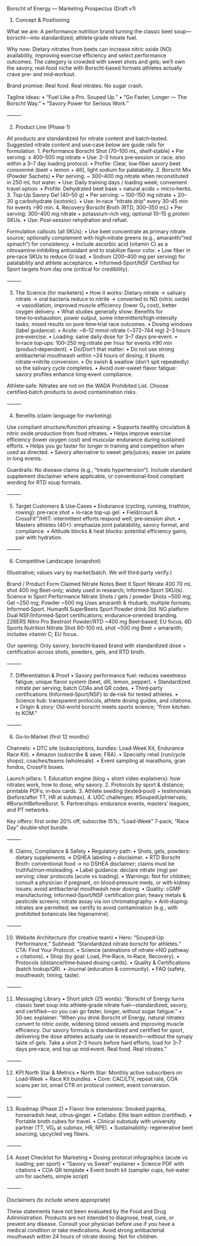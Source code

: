 Borscht of Energy — Marketing Prospectus (Draft v1)

1) Concept & Positioning

What we are: A performance nutrition brand turning the classic beet soup—borscht—into standardized, athlete‑grade nitrate fuel.

Why now: Dietary nitrates from beets can increase nitric oxide (NO) availability, improving exercise efficiency and select performance outcomes. The category is crowded with sweet shots and gels; we’ll own the savory, real‑food niche with Borscht‑based formats athletes actually crave pre‑ and mid‑workout.

Brand promise: Real food. Real nitrates. No sugar crash.

Tagline ideas:
	•	“Fuel Like a Pro. Souped Up.”
	•	“Go Faster, Longer — The Borscht Way.”
	•	“Savory Power for Serious Work.”

⸻

2) Product Line (Phase 1)

All products are standardized for nitrate content and batch‑tested. Suggested nitrate content and use‑case below are guide rails for formulation.
	1.	Performance Borscht Shot (70–100 mL, shelf‑stable)
	•	Per serving: ≥ 400–500 mg nitrate
	•	Use: 2–3 hours pre‑session or race; also within a 3–7 day loading protocol.
	•	Profile: Clear, low‑fiber savory beet consommé (beet + lemon + dill), light sodium for palatability.
	2.	Borscht Mix (Powder Sachets)
	•	Per serving: ~ 300–400 mg nitrate when reconstituted in 250 mL hot water.
	•	Use: Daily training days / loading week; convenient travel option.
	•	Profile: Dehydrated beet base + natural acids + micro‑herbs.
	3.	Top‑Up Savory Gel (40–50 g)
	•	Per serving: ~ 100–150 mg nitrate + 20–30 g carbohydrate (isotonic).
	•	Use: In‑race “nitrate drip” every 30–45 min for events >90 min.
	4.	Recovery Borscht Broth (RTD, 300–350 mL)
	•	Per serving: 300–400 mg nitrate + potassium‑rich veg; optional 10–15 g protein SKUs.
	•	Use: Post‑session rehydration and refuel.

Formulation callouts (all SKUs):
	•	Use beet concentrate as primary nitrate source; optionally complement with high‑nitrate greens (e.g., amaranth/“red spinach”) for consistency.
	•	Include ascorbic acid (vitamin C) as a nitrosamine‑inhibiting antioxidant and to stabilize flavor color.
	•	Low fiber in pre‑race SKUs to reduce GI load.
	•	Sodium (200–400 mg per serving) for palatability and athlete acceptance.
	•	Informed‑Sport/NSF Certified for Sport targets from day one (critical for credibility).

⸻

3) The Science (for marketers)
	•	How it works: Dietary nitrate → salivary nitrate → oral bacteria reduce to nitrite → converted to NO (nitric oxide) → vasodilation, improved muscle efficiency (lower O₂ cost), better oxygen delivery.
	•	What studies generally show: Benefits for time‑to‑exhaustion, power output, some intermittent/high‑intensity tasks; mixed results on pure time‑trial race outcomes.
	•	Dosing windows (label guidance):
	•	Acute: ~6–12 mmol nitrate (~372–744 mg) 2–3 hours pre‑exercise.
	•	Loading: same daily dose for 3–7 days pre‑event.
	•	In‑race top‑ups: 100–250 mg nitrate per hour for events ≥90 min (product‑dependent).
	•	Do/Don’t that matter:
	•	Do not use strong antibacterial mouthwash within ~24 hours of dosing; it blunts nitrate→nitrite conversion.
	•	Do swish & swallow (don’t spit repeatedly) so the salivary cycle completes.
	•	Avoid over‑sweet flavor fatigue: savory profiles enhance long‑event compliance.

Athlete‑safe: Nitrates are not on the WADA Prohibited List. Choose certified‑batch products to avoid contamination risks.

⸻

4) Benefits (claim language for marketing)

Use compliant structure/function phrasing:
	•	Supports healthy circulation & nitric oxide production from food nitrates.
	•	Helps improve exercise efficiency (lower oxygen cost) and muscular endurance during sustained efforts.
	•	Helps you go faster for longer in training and competition when used as directed.
	•	Savory alternative to sweet gels/juices; easier on palate in long events.

Guardrails: No disease claims (e.g., “treats hypertension”). Include standard supplement disclaimer where applicable, or conventional‑food compliant wording for RTD soup formats.

⸻

5) Target Customers & Use‑Cases
	•	Endurance (cycling, running, triathlon, rowing): pre‑race shot + in‑race top‑up gel.
	•	Field/court & CrossFit™/HIIT: intermittent efforts respond well; pre‑session shot.
	•	Masters athletes (40+): emphasize joint palatability, savory format, and compliance.
	•	Altitude blocks & heat blocks: potential efficiency gains; pair with hydration.

⸻

6) Competitive Landscape (snapshot)

(Illustrative; values vary by market/batch. We will third‑party verify.)

Brand / Product	Form	Claimed Nitrate	Notes
Beet It Sport Nitrate 400	70 mL shot	400 mg	Beet‑only; widely used in research; Informed‑Sport SKU(s).
Science in Sport Performance Nitrate	Shots / gels / powder	Shots ~500 mg; Gel ~250 mg; Powder ~500 mg	Uses amaranth & rhubarb; multiple formats; Informed‑Sport.
HumanN SuperBeets Sport	Powder drink	Std. NO platform	Dual NSF/Informed‑Sport certifications; endurance‑oriented branding.
226ERS Nitro Pro Beetroot	Powder/RTD	~400 mg	Beet‑based; EU focus.
6D Sports Nutrition Nitrate Shot	60–100 mL shot	~500 mg	Beet + amaranth; includes vitamin C; EU focus.

Our opening: Only savory, borscht‑based brand with standardized dose + certification across shots, powders, gels, and RTD broth.

⸻

7) Differentiation & Proof
	•	Savory performance fuel: reduces sweetness fatigue; unique flavor system (beet, dill, lemon, pepper).
	•	Standardized nitrate per serving; batch COAs and QR codes.
	•	Third‑party certifications (Informed‑Sport/NSF) to de‑risk for tested athletes.
	•	Science hub: transparent protocols, athlete dosing guides, and citations.
	•	Origin & story: Old‑world borscht meets sports science; “from kitchen to KOM.”

⸻

8) Go‑to‑Market (first 12 months)

Channels:
	•	DTC site (subscriptions, bundles: Load‑Week Kit, Endurance Race Kit).
	•	Amazon (subscribe & save; FBA).
	•	Specialty retail (run/cycle shops), coaches/teams (wholesale).
	•	Event sampling at marathons, gran fondos, CrossFit boxes.

Launch pillars:
	1.	Education engine (blog + short video explainers): how nitrates work, how to dose, why savory.
	2.	Protocols by sport & distance; printable PDFs; in‑box cards.
	3.	Athlete seeding (tested‑pool) + testimonials (before/after TT, HR at submax).
	4.	UGC challenges: #SoupedUpIntervals; #BorschtBeforeBurst.
	5.	Partnerships: endurance events, masters’ leagues, and PT networks.

Key offers: first order 20% off, subscribe 15%; “Load‑Week” 7‑pack; “Race Day” double‑shot bundle.

⸻

9) Claims, Compliance & Safety
	•	Regulatory path:
	•	Shots, gels, powders: dietary supplements → DSHEA labeling + disclaimer.
	•	RTD Borscht Broth: conventional food → no DSHEA disclaimer; claims must be truthful/non‑misleading.
	•	Label guidance: declare nitrate (mg) per serving; clear protocols (acute vs loading).
	•	Warnings: Not for children; consult a physician if pregnant, on blood‑pressure meds, or with kidney issues; avoid antibacterial mouthwash near dosing.
	•	Quality: cGMP manufacturing; Informed‑Sport/NSF certification plan; heavy metals & pesticide screens; nitrate assay via ion chromatography.
	•	Anti‑doping: nitrates are permitted; we certify to avoid contamination (e.g., with prohibited botanicals like higenamine).

⸻

10) Website Architecture (for creative team)
	•	Hero: “Souped‑Up Performance.” Subhead: “Standardized nitrate borscht for athletes.” CTA: Find Your Protocol.
	•	Science (animations of nitrate→NO pathway + citations).
	•	Shop (by goal: Load, Pre‑Race, In‑Race, Recovery).
	•	Protocols (distance/time‑based dosing cards).
	•	Quality & Certifications (batch lookup/QR).
	•	Journal (education & community).
	•	FAQ (safety, mouthwash, timing, taste).

⸻

11) Messaging Library
	•	Short pitch (25 words): “Borscht of Energy turns classic beet soup into athlete‑grade nitrate fuel—standardized, savory, and certified—so you can go faster, longer, without sugar fatigue.”
	•	30‑sec explainer: “When you drink Borscht of Energy, natural nitrates convert to nitric oxide, widening blood vessels and improving muscle efficiency. Our savory formula is standardized and certified for sport, delivering the dose athletes actually use in research—without the syrupy taste of gels. Take a shot 2–3 hours before hard efforts, load for 3–7 days pre‑race, and top up mid‑event. Real food. Real nitrates.”

⸻

12) KPI North Star & Metrics
	•	North Star: Monthly active subscribers on Load‑Week + Race Kit bundles.
	•	Core: CAC/LTV, repeat rate, COA scans per lot, email CTR on protocol content, event conversion.

⸻

13) Roadmap (Phase 2)
	•	Flavor line extensions: Smoked paprika, horseradish heat, citrus‑ginger.
	•	Collabs: Elite team edition (certified).
	•	Portable broth cubes for travel.
	•	Clinical substudy with university partner (TT, VO₂ at submax, HR, RPE).
	•	Sustainability: regenerative beet sourcing, upcycled veg fibers.

⸻

14) Asset Checklist for Marketing
	•	Dosing protocol infographics (acute vs loading; per sport)
	•	“Savory vs Sweet” explainer
	•	Science PDF with citations
	•	COA QR template
	•	Event booth kit (sampler cups, hot‑water urn for sachets, simple script)

⸻

Disclaimers (to include where appropriate)

These statements have not been evaluated by the Food and Drug Administration. Products are not intended to diagnose, treat, cure, or prevent any disease. Consult your physician before use if you have a medical condition or take medications. Avoid strong antibacterial mouthwash within 24 hours of nitrate dosing. Not for children.
